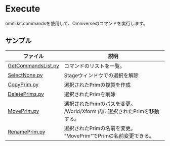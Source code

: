 # Execute

omni.kit.commandsを使用して、Omniverseのコマンドを実行します。    

## サンプル

|ファイル|説明|     
|---|---|     
|[GetCommandsList.py](./GetCommandsList.py)|コマンドのリストを一覧。|     
|[SelectNone.py](./SelectNone.py)|Stageウィンドウでの選択を解除|     
|[CopyPrim.py](./CopyPrim.py)|選択されたPrimの複製を作成|     
|[DeletePrims.py](./DeletePrims.py)|選択されたPrimを削除|     
|[MovePrim.py](./MovePrim.py)|選択されたPrimのパスを変更。<br>/World/Xform 内に選択されたPrimを移動する。|     
|[RenamePrim.py](./RenamePrim.py)|選択されたPrimの名前を変更。<br>"MovePrim"でPrimの名前変更できる。|     
